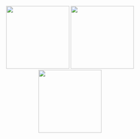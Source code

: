 <p align="center">
  <img height="170em" src="https://github-readme-stats.vercel.app/api?username=osmntahir&show_icons=true&hide_border=true&theme=dracula&count_private=true"/>
  <img height="170em" src="https://github-readme-stats.vercel.app/api/top-langs/?username=osmntahir&theme=dracula&hide_border=true&layout=compact"/>
  <img height="170em" src="https://github-readme-streak-stats.herokuapp.com/?user=osmntahir&include_all_commits=true&hide_border=true&theme=dracula"/>
</p>
